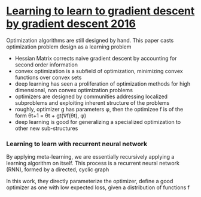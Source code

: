 # [Learning to learn to gradient descent by gradient descent 2016](https://arxiv.org/pdf/1606.04474v2.pdf)
Optimization algorithms are still designed by hand. This paper casts optimization problem design as a learning problem
- Hessian Matrix corrects naive gradient descent by accounting for second order information
- convex optimization is a subfield of optimization, minimizing convex functions over convex sets
- deep learning has seen a proliferation of optimization methods for high dimensional, non convex optimization problems
- optimizers are designed by communities addressing localized subproblems and exploiting inherent structure of the problems
- roughly, optimizer g has parameters &phi;, then the optimizee f is of the form &theta;t+1 = &theta;t + gt(&nabla;f(&theta;t), &phi;)
- deep learning is good for generalizing a specialized optimization to other new sub-structures

### Learning to learn with recurrent neural network
By applying meta-learning, we are essentially recursively applying a learning algorithm on itself. This process is a recurrent neural network (RNN), formed by a directed, cyclic graph

In this work, they directly parameterize the optimizer, define a good optimizer as one with low expected loss, given a distribution of functions f
